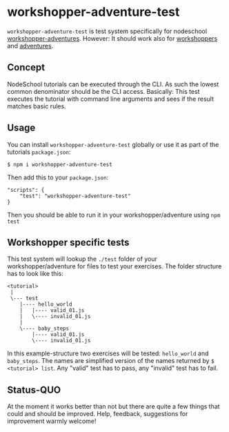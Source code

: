 # workshopper-adventure-test
`workshopper-adventure-test` is test system specifically for nodeschool [workshopper-adventures](https://github.com/workshopper/workshopper-adventure). However: It should work also for [workshoppers](https://github.com/workshopper/workshopper) and [adventures](https://github.com/substack/adventure).

## Concept
NodeSchool tutorials can be executed through the CLI. As such the lowest common denominator should be the CLI access. Basically: This test executes the tutorial with command line arguments and sees if the result matches basic rules.

## Usage
You can install `workshopper-adventure-test` globally or use it as part of the tutorials `package.json`:

```
$ npm i workshopper-adventure-test
```

Then add this to your `package.json`:

```
"scripts": {
    "test": "workshopper-adventure-test"
}
```

Then you should be able to run it in your workshopper/adventure using `npm test`

## Workshopper specific tests
This test system will lookup the `./test` folder of your workshopper/adventure for files to test your exercises. The folder structure has to look like this:

```
<tutorial>
 |
 \--- test
    |---- hello_world
    |   |---- valid_01.js
    |   \---- invalid_01.js
    |
    \---- baby_steps
        |---- valid_01.js
        \---- invalid_01.js

```

In this example-structure two exercises will be tested: `hello_world` and `baby_steps`. The names are simplified version of the names returned by `$ <tutorial> list`. Any "valid" test has to pass, any "invalid" test has to fail.

## Status-QUO
At the moment it works better than not but there are quite a few things that could and should be improved.
Help, feedback, suggestions for improvement warmly welcome!
